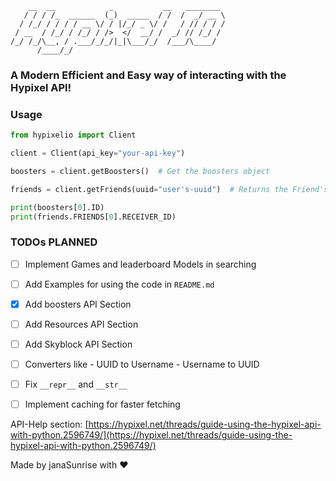 ```
    __  __            _           __   ________ 
   / / / /_  ______  (_)  _____  / /  /  _/ __ \
  / /_/ / / / / __ \/ / |/_/ _ \/ /   / // / / /
 / __  / /_/ / /_/ / />  </  __/ /  _/ // /_/ / 
/_/ /_/\__, / .___/_/_/|_|\___/_/  /___/\____/  
      /____/_/                                  
```

### A Modern Efficient and Easy way of interacting with the Hypixel API!

### Usage

```python
from hypixelio import Client

client = Client(api_key="your-api-key")

boosters = client.getBoosters()  # Get the boosters object

friends = client.getFriends(uuid="user's-uuid")  # Returns the Friend's object

print(boosters[0].ID)
print(friends.FRIENDS[0].RECEIVER_ID)
```

### TODOs PLANNED

- [ ] Implement Games and leaderboard Models in searching
- [ ] Add Examples for using the code in `README.md`
- [x] Add boosters API Section
- [ ] Add Resources API Section
- [ ] Add Skyblock API Section
- [ ] Converters like
      - UUID to Username
      - Username to UUID
- [ ] Fix `__repr__` and `__str__`
- [ ] Implement caching for faster fetching


API-Help section: [https://hypixel.net/threads/guide-using-the-hypixel-api-with-python.2596749/](https://hypixel.net/threads/guide-using-the-hypixel-api-with-python.2596749/)

Made by janaSunrise with ❤

